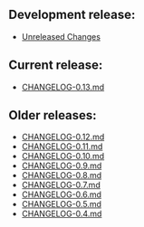## Development release:
  * [Unreleased Changes][0]

## Current release:
  * [CHANGELOG-0.13.md][13]

## Older releases:
  * [CHANGELOG-0.12.md][12]
  * [CHANGELOG-0.11.md][11]
  * [CHANGELOG-0.10.md][10]
  * [CHANGELOG-0.9.md][9]
  * [CHANGELOG-0.8.md][8]
  * [CHANGELOG-0.7.md][7]
  * [CHANGELOG-0.6.md][6]
  * [CHANGELOG-0.5.md][5]
  * [CHANGELOG-0.4.md][4]

[0]: https://github.com/vmware-tanzu/octant/blob/master/changelogs/unreleased
[4]: https://github.com/vmware-tanzu/octant/blob/master/changelogs/CHANGELOG-0.4.md
[5]: https://github.com/vmware-tanzu/octant/blob/master/changelogs/CHANGELOG-0.5.md
[6]: https://github.com/vmware-tanzu/octant/blob/master/changelogs/CHANGELOG-0.6.md
[7]: https://github.com/vmware-tanzu/octant/blob/master/changelogs/CHANGELOG-0.7.md
[8]: https://github.com/vmware-tanzu/octant/blob/master/changelogs/CHANGELOG-0.8.md
[9]: https://github.com/vmware-tanzu/octant/blob/master/changelogs/CHANGELOG-0.9.md
[10]: https://github.com/vmware-tanzu/octant/blob/master/changelogs/CHANGELOG-0.10.md
[11]: https://github.com/vmware-tanzu/octant/blob/master/changelogs/CHANGELOG-0.11.md
[12]: https://github.com/vmware-tanzu/octant/blob/master/changelogs/CHANGELOG-0.12.md
[13]: https://github.com/vmware-tanzu/octant/blob/master/changelogs/CHANGELOG-0.13.md
